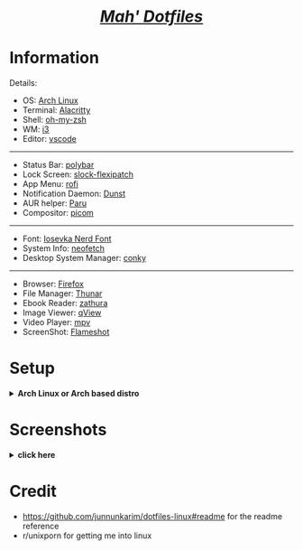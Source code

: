 <h1 align="center"><i><u>Mah' Dotfiles</u></i></h1>

# Information
Details:
- OS: [Arch Linux](https://archlinux.org/)
- Terminal: [Alacritty](https://github.com/alacritty/alacritty)
- Shell: [oh-my-zsh](https://ohmyz.sh/)
- WM: [i3](https://i3wm.org/)
- Editor: [vscode](https://github.com/microsoft/vscode)
---
- Status Bar: [polybar](https://github.com/polybar/polybar)
- Lock Screen: [slock-flexipatch](https://github.com/bakkeby/slock-flexipatch)
- App Menu: [rofi](https://github.com/davatorium/rofi)
- Notification Daemon: [Dunst](https://github.com/dunst-project/dunst)
- AUR helper: [Paru](https://github.com/Morganamilo/paru)
- Compositor: [picom](https://github.com/yshui/picom)
---
- Font: [Iosevka Nerd Font](https://www.nerdfonts.com/)
- System Info: [neofetch](https://github.com/dylanaraps/neofetch)
- Desktop System Manager: [conky](https://github.com/brndnmtthws/conky)
---
- Browser: [Firefox](https://github.com/mozilla/)
- File Manager: [Thunar](https://docs.xfce.org/xfce/thunar/start)
- Ebook Reader: [zathura](https://github.com/pwmt/zathura)
- Image Viewer: [qView](https://github.com/jurplel/qView)
- Video Player: [mpv](https://github.com/mpv-player/mpv)
- ScreenShot: [Flameshot](https://github.com/flameshot-org/flameshot)

# Setup 

<details>
<summary><b>Arch Linux or Arch based distro</b></summary>

### Mandatory Steps

> __WARNING!!! Always backup your dotfiles from your home directory.__

- Clone this repo to your preferred directory and cd into it - ```git clone https://github.com/DvorakDwarf/dotfiles.git```

- Install all the pacman stuff
	- ```sudo pacman -S base-devel coreutils xorg feh ttf-iosevka-nerd i3 xorg-xinit zsh lxappearance flameshot polybar rofi dunst picom mpv thunar thunar-archive-plugin conky feh```
- Install my recommended programs
	- ```sudo pacman -S neofetch zathura firefox qview discord steam vtop```
- Install paru (AUR helper)
	- ```git clone https://aur.archlinux.org/paru.git```
	- ```cd paru```
	- ```makepkg -si```
- Install AUR packages
	- ```paru -S zscroll-git betterdiscordctl visual-studio-code-bin graphite-gtk-theme oh-my-zsh-git ```
- Install zsh plugins
	-```git clone https://github.com/zsh-users/zsh-autosuggestions ~/.oh-my-zsh/custom/plugins/zsh-autosuggestions``` 
	-```git clone https://github.com/zsh-users/zsh-syntax-highlighting.git ~/.oh-my-zsh/custom/plugins/zsh-syntax-highlighting```
- Change shell to zsh 
	-```sudo chsh $USER -s /bin/zsh```
- Copy necessary configs from the repo
- Install BetterDiscord
	- betterdiscordctl install
	- For themes, install ```Dark+, Float, and Discord 11```
	- For the green look, edit Dark+ and change the colors to:
	![2022-11-18_09-12_1](https://user-images.githubusercontent.com/96934612/203893338-76bcff8f-74cd-4cc3-b4d0-76cb80097f6b.jpg)
- Install spicetify
	- Install the marketplace
	- The theme I used was ```onepunch```
- Open ```$HOME/.config/i3/config``` in a text editor and modify the keybindings to your needs
- use lxappearence to set the theme. I use Graphite-green-dark. It should have been installed on the AUR stage
- vscode theme I use is [Gruvbox-ish](https://marketplace.visualstudio.com/items?itemName=GracefulPotato.gruvbox-ish)
- DM me on discord if you are having issues
</details>
	
# Screenshots

<details>
<summary><b>click here</b></summary>

![2022-10-27_19-21](https://user-images.githubusercontent.com/96934612/203892835-8a63a7b7-8534-4aaf-8f1e-6ad869b593e2.jpg)
	
![2022-11-17_15-30](https://user-images.githubusercontent.com/96934612/203892838-1f7e51eb-598a-4874-b18b-5314a48c248f.jpg)


</details>

# Credit
- https://github.com/junnunkarim/dotfiles-linux#readme for the readme reference
- r/unixporn for getting me into linux
